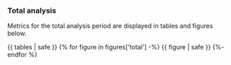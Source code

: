 ### <a name="total-analysis"></a>Total analysis

Metrics for the total analysis period are displayed in tables and figures below.

{{ tables | safe }}
{% for figure in figures['total'] -%}
  {{ figure | safe }}
{%- endfor %}
